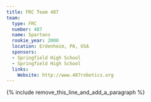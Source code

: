 ```yaml
---
title: FRC Team 487
team:
  type: FRC
  number: 487
  name: Spartans
  rookie_year: 2000
  location: Erdenheim, PA, USA
  sponsors:
  - Springfield High School
  - Springfield High School
  links:
    Website: http://www.487robotics.org
---
```


{% include remove_this_line_and_add_a_paragraph %}